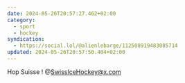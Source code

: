 ```yaml
---
date: 2024-05-26T20:57:27.462+02:00
category:
  - sport
  - hockey
syndication:
  - https://social.lol/@alienlebarge/112508919483085714
updated: 2024-05-26T20:57:50.404+02:00
---
```


Hop Suisse !
@SwissIceHockey@x.com


